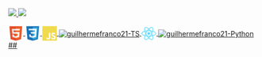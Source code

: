 ##
<div>
  <a href="https://github.com/guilhermefranco21">
  <img height="165em" src="https://github-readme-stats.vercel.app/api?username=guilhermefranco21&show_icons=true&theme=dracula&include_all_commits=true&count_private=true"/>
  <img height="165em" src="https://github-readme-stats.vercel.app/api/top-langs/?username=guilhermefranco21&layout=compact&langs_count=7&theme=dracula"/>
</div>

<div style="display: inline_block">
  <br>
  <img align="center" alt="guilhermefranco21-HTML" width="30" src="https://raw.githubusercontent.com/devicons/devicon/master/icons/html5/html5-original.svg" />
  <img align="center" alt="guilhermefranco21-CSS" width="30" src="https://raw.githubusercontent.com/devicons/devicon/master/icons/css3/css3-original.svg" />
  <img align="center" alt="guilhermefranco21-JS" width="30" src="https://raw.githubusercontent.com/devicons/devicon/master/icons/javascript/javascript-plain.svg" />
  <img align="center" alt="guilhermefranco21-TS" width="30" src="https://cdn.jsdelivr.net/gh/devicons/devicon/icons/typescript/typescript-original.svg" />
  <img align="center" alt="guilhermefranco21-React" width="30" src="https://raw.githubusercontent.com/devicons/devicon/master/icons/react/react-original.svg">
  <img align="center" alt="guilhermefranco21-Python" width="30" src="https://cdn.jsdelivr.net/gh/devicons/devicon/icons/python/python-original.svg" />
</div>
##

